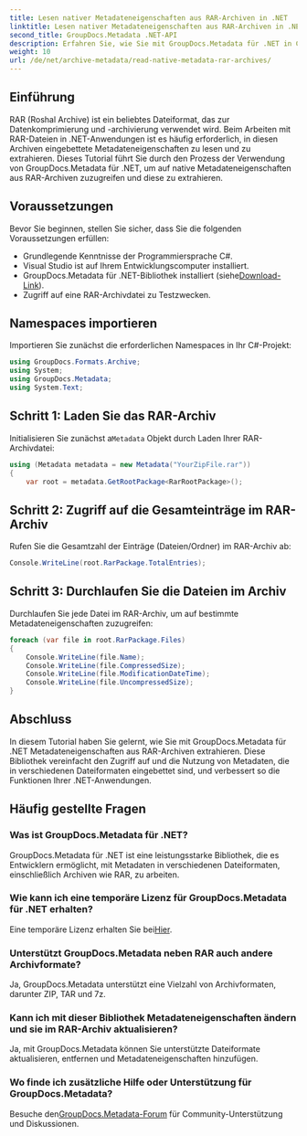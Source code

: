 ```yaml
---
title: Lesen nativer Metadateneigenschaften aus RAR-Archiven in .NET
linktitle: Lesen nativer Metadateneigenschaften aus RAR-Archiven in .NET
second_title: GroupDocs.Metadata .NET-API
description: Erfahren Sie, wie Sie mit GroupDocs.Metadata für .NET in C# Metadateneigenschaften aus RAR-Archiven extrahieren. Erkunden Sie Dateidetails mühelos.
weight: 10
url: /de/net/archive-metadata/read-native-metadata-rar-archives/
---
```

## Einführung
RAR (Roshal Archive) ist ein beliebtes Dateiformat, das zur Datenkomprimierung und -archivierung verwendet wird. Beim Arbeiten mit RAR-Dateien in .NET-Anwendungen ist es häufig erforderlich, in diesen Archiven eingebettete Metadateneigenschaften zu lesen und zu extrahieren. Dieses Tutorial führt Sie durch den Prozess der Verwendung von GroupDocs.Metadata für .NET, um auf native Metadateneigenschaften aus RAR-Archiven zuzugreifen und diese zu extrahieren.
## Voraussetzungen

Bevor Sie beginnen, stellen Sie sicher, dass Sie die folgenden Voraussetzungen erfüllen:
- Grundlegende Kenntnisse der Programmiersprache C#.
- Visual Studio ist auf Ihrem Entwicklungscomputer installiert.
-  GroupDocs.Metadata für .NET-Bibliothek installiert (siehe[Download-Link](https://releases.groupdocs.com/metadata/net/)).
- Zugriff auf eine RAR-Archivdatei zu Testzwecken.

## Namespaces importieren
Importieren Sie zunächst die erforderlichen Namespaces in Ihr C#-Projekt:
```csharp
using GroupDocs.Formats.Archive;
using System;
using GroupDocs.Metadata;
using System.Text;
```

## Schritt 1: Laden Sie das RAR-Archiv
 Initialisieren Sie zunächst a`Metadata` Objekt durch Laden Ihrer RAR-Archivdatei:
```csharp
using (Metadata metadata = new Metadata("YourZipFile.rar"))
{
    var root = metadata.GetRootPackage<RarRootPackage>();
```
## Schritt 2: Zugriff auf die Gesamteinträge im RAR-Archiv
Rufen Sie die Gesamtzahl der Einträge (Dateien/Ordner) im RAR-Archiv ab:
```csharp
Console.WriteLine(root.RarPackage.TotalEntries);
```
## Schritt 3: Durchlaufen Sie die Dateien im Archiv
Durchlaufen Sie jede Datei im RAR-Archiv, um auf bestimmte Metadateneigenschaften zuzugreifen:
```csharp
foreach (var file in root.RarPackage.Files)
{
    Console.WriteLine(file.Name);
    Console.WriteLine(file.CompressedSize);
    Console.WriteLine(file.ModificationDateTime);
    Console.WriteLine(file.UncompressedSize);
}
```

## Abschluss
In diesem Tutorial haben Sie gelernt, wie Sie mit GroupDocs.Metadata für .NET Metadateneigenschaften aus RAR-Archiven extrahieren. Diese Bibliothek vereinfacht den Zugriff auf und die Nutzung von Metadaten, die in verschiedenen Dateiformaten eingebettet sind, und verbessert so die Funktionen Ihrer .NET-Anwendungen.

## Häufig gestellte Fragen
### Was ist GroupDocs.Metadata für .NET?
GroupDocs.Metadata für .NET ist eine leistungsstarke Bibliothek, die es Entwicklern ermöglicht, mit Metadaten in verschiedenen Dateiformaten, einschließlich Archiven wie RAR, zu arbeiten.
### Wie kann ich eine temporäre Lizenz für GroupDocs.Metadata für .NET erhalten?
 Eine temporäre Lizenz erhalten Sie bei[Hier](https://purchase.groupdocs.com/temporary-license/).
### Unterstützt GroupDocs.Metadata neben RAR auch andere Archivformate?
Ja, GroupDocs.Metadata unterstützt eine Vielzahl von Archivformaten, darunter ZIP, TAR und 7z.
### Kann ich mit dieser Bibliothek Metadateneigenschaften ändern und sie im RAR-Archiv aktualisieren?
Ja, mit GroupDocs.Metadata können Sie unterstützte Dateiformate aktualisieren, entfernen und Metadateneigenschaften hinzufügen.
### Wo finde ich zusätzliche Hilfe oder Unterstützung für GroupDocs.Metadata?
 Besuche den[GroupDocs.Metadata-Forum](https://forum.groupdocs.com/c/metadata/14) für Community-Unterstützung und Diskussionen.
